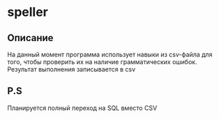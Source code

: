 # speller

## Описание

На данный момент программа использует навыки из csv-файла для того, чтобы проверить их на наличие грамматических ошибок. Результат выполнения записывается в csv


## P.S
Планируется полный переход на SQL вместо CSV